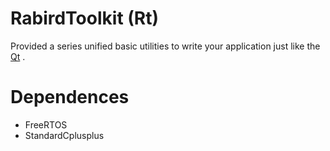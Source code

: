 # RabirdToolkit (Rt)

Provided a series unified basic utilities to write your application just like the [Qt](https://www.qt.io/) .

# Dependences

* FreeRTOS
* StandardCplusplus
